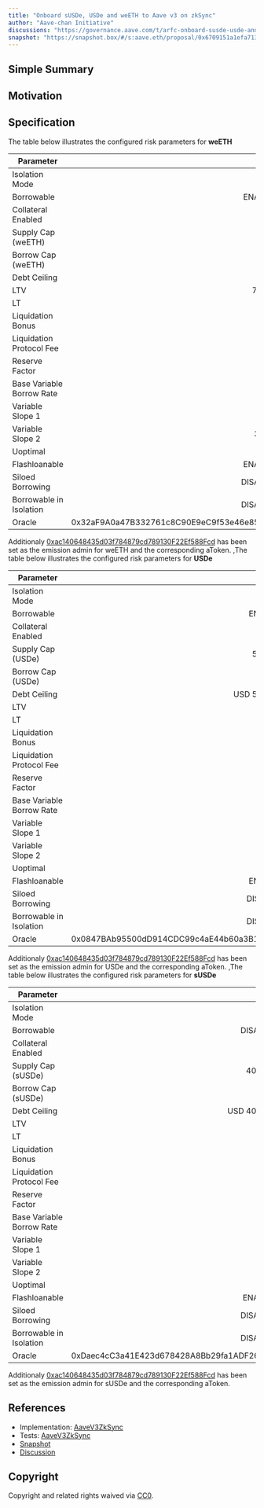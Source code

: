 ```yaml
---
title: "Onboard sUSDe, USDe and weETH to Aave v3 on zkSync"
author: "Aave-chan Initiative"
discussions: "https://governance.aave.com/t/arfc-onboard-susde-usde-and-weeth-to-aave-v3-on-zksync/19204"
snapshot: "https://snapshot.box/#/s:aave.eth/proposal/0x6709151a1efa71370a6a0f9a7592d983ed401ac0311cce861fba347081384520"
---
```


## Simple Summary

## Motivation

## Specification

The table below illustrates the configured risk parameters for **weETH**

| Parameter                 |                                      Value |
| ------------------------- | -----------------------------------------: |
| Isolation Mode            |                                      false |
| Borrowable                |                                    ENABLED |
| Collateral Enabled        |                                       true |
| Supply Cap (weETH)        |                                        300 |
| Borrow Cap (weETH)        |                                        150 |
| Debt Ceiling              |                                      USD 0 |
| LTV                       |                                     72.5 % |
| LT                        |                                       75 % |
| Liquidation Bonus         |                                      7.5 % |
| Liquidation Protocol Fee  |                                       10 % |
| Reserve Factor            |                                       45 % |
| Base Variable Borrow Rate |                                        0 % |
| Variable Slope 1          |                                        7 % |
| Variable Slope 2          |                                      300 % |
| Uoptimal                  |                                       30 % |
| Flashloanable             |                                    ENABLED |
| Siloed Borrowing          |                                   DISABLED |
| Borrowable in Isolation   |                                   DISABLED |
| Oracle                    | 0x32aF9A0a47B332761c8C90E9eC9f53e46e852b2B |

Additionaly [0xac140648435d03f784879cd789130F22Ef588Fcd](https://era.zksync.network/address/0xac140648435d03f784879cd789130F22Ef588Fcd) has been set as the emission admin for weETH and the corresponding aToken.
,The table below illustrates the configured risk parameters for **USDe**

| Parameter                 |                                      Value |
| ------------------------- | -----------------------------------------: |
| Isolation Mode            |                                       true |
| Borrowable                |                                    ENABLED |
| Collateral Enabled        |                                       true |
| Supply Cap (USDe)         |                                    500,000 |
| Borrow Cap (USDe)         |                                     50,000 |
| Debt Ceiling              |                                USD 500,000 |
| LTV                       |                                       65 % |
| LT                        |                                       75 % |
| Liquidation Bonus         |                                      8.5 % |
| Liquidation Protocol Fee  |                                       10 % |
| Reserve Factor            |                                       25 % |
| Base Variable Borrow Rate |                                        0 % |
| Variable Slope 1          |                                        9 % |
| Variable Slope 2          |                                       75 % |
| Uoptimal                  |                                       80 % |
| Flashloanable             |                                    ENABLED |
| Siloed Borrowing          |                                   DISABLED |
| Borrowable in Isolation   |                                   DISABLED |
| Oracle                    | 0x0847BAb95500dD914CDC99c4aE44b60a3B12DBDe |

Additionaly [0xac140648435d03f784879cd789130F22Ef588Fcd](https://era.zksync.network/address/0xac140648435d03f784879cd789130F22Ef588Fcd) has been set as the emission admin for USDe and the corresponding aToken.
,The table below illustrates the configured risk parameters for **sUSDe**

| Parameter                 |                                      Value |
| ------------------------- | -----------------------------------------: |
| Isolation Mode            |                                       true |
| Borrowable                |                                   DISABLED |
| Collateral Enabled        |                                       true |
| Supply Cap (sUSDe)        |                                    400,000 |
| Borrow Cap (sUSDe)        |                                          1 |
| Debt Ceiling              |                                USD 400,000 |
| LTV                       |                                       65 % |
| LT                        |                                       75 % |
| Liquidation Bonus         |                                      8.5 % |
| Liquidation Protocol Fee  |                                       10 % |
| Reserve Factor            |                                       20 % |
| Base Variable Borrow Rate |                                        0 % |
| Variable Slope 1          |                                        9 % |
| Variable Slope 2          |                                       75 % |
| Uoptimal                  |                                       80 % |
| Flashloanable             |                                    ENABLED |
| Siloed Borrowing          |                                   DISABLED |
| Borrowable in Isolation   |                                   DISABLED |
| Oracle                    | 0xDaec4cC3a41E423d678428A8Bb29fa1ADF26869a |

Additionaly [0xac140648435d03f784879cd789130F22Ef588Fcd](https://era.zksync.network/address/0xac140648435d03f784879cd789130F22Ef588Fcd) has been set as the emission admin for sUSDe and the corresponding aToken.

## References

- Implementation: [AaveV3ZkSync](https://github.com/bgd-labs/aave-proposals-v3/blob/main/zksync/src/20250110_AaveV3ZkSync_OnboardSUSDeUSDeAndWeETHToAaveV3OnZkSync/AaveV3ZkSync_OnboardSUSDeUSDeAndWeETHToAaveV3OnZkSync_20250110.sol)
- Tests: [AaveV3ZkSync](https://github.com/bgd-labs/aave-proposals-v3/blob/main/zksync/src/20250110_AaveV3ZkSync_OnboardSUSDeUSDeAndWeETHToAaveV3OnZkSync/AaveV3ZkSync_OnboardSUSDeUSDeAndWeETHToAaveV3OnZkSync_20250110.t.sol)
- [Snapshot](https://snapshot.box/#/s:aave.eth/proposal/0x6709151a1efa71370a6a0f9a7592d983ed401ac0311cce861fba347081384520)
- [Discussion](https://governance.aave.com/t/arfc-onboard-susde-usde-and-weeth-to-aave-v3-on-zksync/19204)

## Copyright

Copyright and related rights waived via [CC0](https://creativecommons.org/publicdomain/zero/1.0/).
